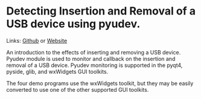 # Detecting Insertion and Removal of a USB device using pyudev.
Links: [Github](https://github.com/irsbugs/meetings/blob/master/2015/2015-11-09/pyudev/README.md) or [Website](https://irsbugs.github.io/meetings/2015/2015-11-09/pyudev/) 

An introduction to the effects of inserting and removing a USB device. Pyudev
module is used to monitor and callback on the insertion and removal of a USB
device. Pyudev monitoring is supported in the pyqt4, pyside, glib, and
wxWidgets GUI toolkits.

The four demo programs use the wxWidgets toolkit, but they may be easily
converted to use one of the other supported GUI toolkits.
